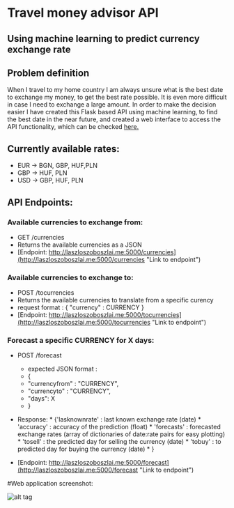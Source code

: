 # Travel money advisor API
## Using machine learning to predict currency exchange rate

## Problem definition
When I travel to my home country I am always unsure what is the best date
to exchange my money, to get the best rate possible. It is even more difficult
in case I need to exchange a large amount. In order to make the decision easier 
I have created this Flask based API using machine learning, to find the best date in the near future, 
and created a web interface to access the API functionality, which can be checked [here.](http://laszloszoboszlai.me/travelmoney "Link to travelmoney webapp")
  

## Currently available rates:
* EUR -> BGN, GBP, HUF,PLN
* GBP -> HUF, PLN
* USD -> GBP, HUF, PLN

## API Endpoints:
### Available currencies to exchange from:
* GET /currencies   
* Returns the available currencies as a JSON 
* [Endpoint: http://laszloszoboszlai.me:5000/currencies](http://laszloszoboszlai.me:5000/currencies "Link to endpoint")

### Available currencies to exchange to:
* POST /tocurrencies   
* Returns the available currencies to translate from a specific curency
* request format : { "currency" : CURRENCY } 
* [Endpoint: http://laszloszoboszlai.me:5000/tocurrencies](http://laszloszoboszlai.me:5000/tocurrencies "Link to endpoint")

### Forecast a specific CURRENCY for X days:
* POST /forecast
	* expected JSON format : 
	* { 
	* "currencyfrom" : "CURRENCY",
	* "currencyto" : "CURRENCY",
    * "days": X
    * }
* Response:
		*   {'lasknownrate' : last known exchange rate (date)
        *    'accuracy' : accuracy of the prediction (float)
        *    'forecasts' : forecasted exchange rates (array of dictionaries of date:rate pairs for easy plotting)
        *    'tosell' : the predicted day for selling the currency (date)
        *    'tobuy' : to predicted day for buying the currency (date)
        *    }
	
* [Endpoint: http://laszloszoboszlai.me:5000/forecast](http://laszloszoboszlai.me:5000/forecast "Link to endpoint")

#Web application screenshot: 

![alt tag](http://laszloszoboszlai.me/travelmoney/main_screen.png)